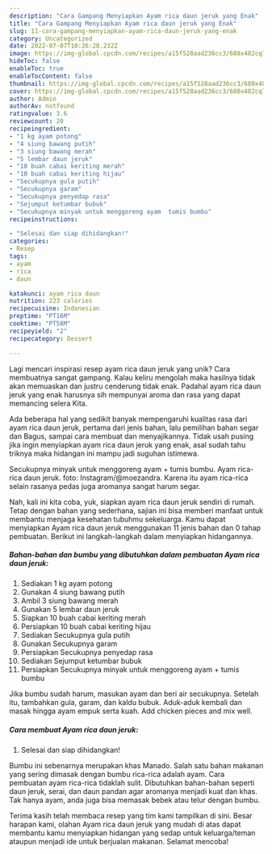 ```yaml
---
description: "Cara Gampang Menyiapkan Ayam rica daun jeruk yang Enak"
title: "Cara Gampang Menyiapkan Ayam rica daun jeruk yang Enak"
slug: 11-cara-gampang-menyiapkan-ayam-rica-daun-jeruk-yang-enak
category: Uncategorized
date: 2022-07-07T10:26:28.232Z
image: https://img-global.cpcdn.com/recipes/a15f528aad236cc3/680x482cq70/ayam-rica-daun-jeruk-foto-resep-utama.jpg
hideToc: false
enableToc: true
enableTocContent: false
thumbnail: https://img-global.cpcdn.com/recipes/a15f528aad236cc3/680x482cq70/ayam-rica-daun-jeruk-foto-resep-utama.jpg
cover: https://img-global.cpcdn.com/recipes/a15f528aad236cc3/680x482cq70/ayam-rica-daun-jeruk-foto-resep-utama.jpg
author: Admin
authorAv: notfound
ratingvalue: 3.6
reviewcount: 20
recipeingredient:
- "1 kg ayam potong"
- "4 siung bawang putih"
- "3 siung bawang merah"
- "5 lembar daun jeruk"
- "10 buah cabai keriting merah"
- "10 buah cabai keriting hijau"
- "Secukupnya gula putih"
- "Secukupnya garam"
- "Secukupnya penyedap rasa"
- "Sejumput ketumbar bubuk"
- "Secukupnya minyak untuk menggoreng ayam  tumis bumbu"
recipeinstructions:

- "Selesai dan siap dihidangkan!"
categories:
- Resep
tags:
- ayam
- rica
- daun

katakunci: ayam rica daun 
nutrition: 223 calories
recipecuisine: Indonesian
preptime: "PT16M"
cooktime: "PT58M"
recipeyield: "2"
recipecategory: Dessert

---
```





Lagi mencari inspirasi resep ayam rica daun jeruk yang unik? Cara membuatnya sangat gampang. Kalau keliru mengolah maka hasilnya tidak akan memuaskan dan justru cenderung tidak enak. Padahal ayam rica daun jeruk yang enak harusnya sih mempunyai aroma dan rasa yang dapat memancing selera Kita.





Ada beberapa hal yang sedikit banyak mempengaruhi kualitas rasa dari ayam rica daun jeruk, pertama dari jenis bahan, lalu pemilihan bahan segar dan Bagus, sampai cara membuat dan menyajikannya. Tidak usah pusing jika ingin menyiapkan ayam rica daun jeruk yang enak,      asal sudah tahu triknya maka hidangan ini mampu jadi suguhan istimewa.














Secukupnya minyak untuk menggoreng ayam + tumis bumbu. Ayam rica-rica daun jeruk. foto: Instagram/@moezandra. Karena itu ayam rica-rica selain rasanya pedas juga aromanya sangat harum segar.






Nah, kali ini kita coba, yuk, siapkan ayam rica daun jeruk sendiri di rumah. Tetap dengan bahan yang sederhana, sajian ini bisa memberi manfaat untuk membantu menjaga kesehatan tubuhmu sekeluarga. Kamu dapat menyiapkan Ayam rica daun jeruk menggunakan 11 jenis bahan dan 0 tahap pembuatan. Berikut ini langkah-langkah dalam menyiapkan hidangannya.

<!--inarticleads1-->

##### Bahan-bahan dan bumbu yang dibutuhkan dalam pembuatan Ayam rica daun jeruk:

1. Sediakan 1 kg ayam potong
1. Gunakan 4 siung bawang putih
1. Ambil 3 siung bawang merah
1. Gunakan 5 lembar daun jeruk
1. Siapkan 10 buah cabai keriting merah
1. Persiapkan 10 buah cabai keriting hijau
1. Sediakan Secukupnya gula putih
1. Gunakan Secukupnya garam
1. Persiapkan Secukupnya penyedap rasa
1. Sediakan Sejumput ketumbar bubuk
1. Persiapkan Secukupnya minyak untuk menggoreng ayam + tumis bumbu


Jika bumbu sudah harum, masukan ayam dan beri air secukupnya. Setelah itu, tambahkan gula, garam, dan kaldu bubuk. Aduk-aduk kembali dan masak hingga ayam empuk serta kuah. Add chicken pieces and mix well. 

<!--inarticleads2-->

##### Cara membuat Ayam rica daun jeruk:


1. Selesai dan siap dihidangkan!

Bumbu ini sebenarnya merupakan khas Manado. Salah satu bahan makanan yang sering dimasak dengan bumbu rica-rica adalah ayam. Cara pembuatan ayam rica-rica tidaklah sulit. Dibutuhkan bahan-bahan seperti daun jeruk, serai, dan daun pandan agar aromanya menjadi kuat dan khas. Tak hanya ayam, anda juga bisa memasak bebek atau telur dengan bumbu. 

Terima kasih telah membaca resep yang tim kami tampilkan di sini. Besar harapan kami, olahan Ayam rica daun jeruk yang mudah di atas dapat membantu kamu menyiapkan hidangan yang sedap untuk keluarga/teman ataupun menjadi ide untuk berjualan makanan. Selamat mencoba!
